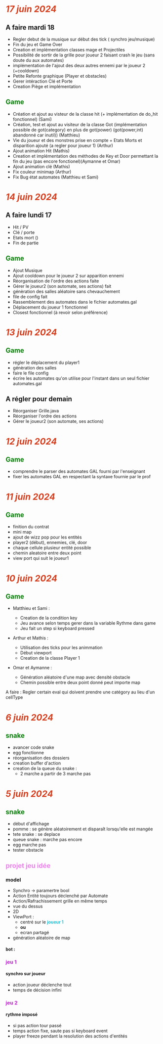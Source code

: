 # <span style="color: #d54020 ">***17 juin 2024***</span>

## A faire mardi 18
- Regler debut de la musique sur début des tick ( synchro jeu/musique)
- Fin du jeu et Game Over
- Creation et implémentation classes mage et Projectiles
- Possibilité de sortir de la grille pour joueur 2 faisant crash le jeu (sans doute du aux automates)
- implémentation de l'ajout des deux autres ennemi par le joueur 2 (+cooldown)
- Petite Refonte graphique (Player et obstacles)
- Gerer intéraction Clé et Porte
- Creation Piège et implémentation

## <span style="color:green">**Game**</span>
- Création et ajout au visteur de la classe hit (+ implémentation de do_hit fonctionnel) (Sami)
- Création, test et ajout au visiteur  de la classe Got (implémentation possible de  got(category) en plus de got(power) (got(power,int) abandonné car inutil)) (Matthieu)
- Vie du joueur et des monstres prise en compte + Etats Morts et disparition ajouté (a regler pour joueur 1) (Arthur)
- Ajout animation Hit (Mathis)
- Creation et implémentation des méthodes de Key et Door permettant la fin du jeu (pas encore fonctionel)(Aymanne et Omar)
- Ajout animation clé (Mathis)
- Fix couleur minimap (Arthur)
- Fix Bug état automates (Matthieu et Sami)

# <span style="color: #d54020 ">***14 juin 2024***</span>

## A faire lundi 17
- Hit / PV
- Clé / porte
- Etats mort ()
- Fin de partie

## <span style="color:green">**Game**</span>
- Ajout Musique
- Ajout cooldown pour le joueur 2 sur apparition ennemi
- Réorganisation de l'ordre des actions faite
- Gérer le joueur2 (son automate, ses actions) fait
- génèration des salles aléatoire sans chevauchement
- file de config fait
- Rassemblement  des automates dans le fichier automates.gal
- Déplacement du joueur 1 fonctionnel
- Closest fonctionnel (à revoir selon préférence)

# <span style="color: #d54020 ">***13 juin 2024***</span>

## <span style="color:green">**Game**</span>
- régler le déplacement du player1
- génèration des salles
- faire le file config
- écrire les automates qu'on utilise pour l'instant dans un seul fichier automates.gal
## A régler pour demain
- Réorganiser Grille.java
- Réorganiser l'ordre des actions
- Gérer le joueur2 (son automate, ses actions)

# <span style="color: #d54020 ">***12 juin 2024***</span>
## <span style="color:green">**Game**</span>
- comprendre le parser des automates GAL fourni par l'enseignant
- fixer les automates GAL en respectant la syntaxe fournie par le prof

# <span style="color: #d54020 ">***11 juin 2024***</span>
## <span style="color:green">**Game**</span>
- finition du contrat
- mini map
- ajout de wizz pop pour les entités
- player2 (début), ennemies, clé, door
- chaque cellule plusieur entité possible
- chemin aleatoire entre deux point
- view port qui suit le joueur1


# <span style="color: #d54020 ">***10 juin 2024***</span>
## <span style="color:green">**Game**</span>
- Matthieu et Sami : 
    - Creation de la condition key
    - Jeu avance selon temps gerer dans la variable Rythme dans game
    - Jeu fait un step si keyboard pressed

- Arthur et Mathis : 
    - Utilisation des ticks pour les animmation
    - Début viewport
    - Creation de la classe Player 1

- Omar et Aymanne :  
    - Génération aléatoire d'une map avec densité obstacle
    - Chemin possible entre deux point donné peut importe map

        
A faire :
    Regler certain eval qui doivent prendre une catégory au lieu d'un cellType

# <span style="color: #d54020 ">***6 juin 2024***</span>
## <span style="color:green">**snake**</span>
- avancer code snake
- egg fonctionne 
- réorganisation des dossiers
- creation buffer d'action
- creation de la queue du snake : 
    - 2 marche a partir de 3 marche pas


# <span style="color: #d54020 ">***5 juin 2024***</span>
## <span style="color:green">**snake**</span>

- début d'affichage 
- pomme : se génère aléatoirement et disparaît lorsqu'elle est mangée
- tete snake : se deplace
- queue snake : marche pas encore
- egg marche pas
- tester obstacle

## <span style="color:violet">**projet jeu idée**</span> 
### model
- Synchro -> paramertre bool
- Action Entité toujours déclenché par Automate
- Action/Rafrachissement grille en même temps
- vue du dessus
- 2D
- ViewPort : 
    - centré sur le <span style="color: #20bfd5 ">**joueur 1**</span>
    - **ou**
    - ecran partagé
- génération aléatoire de map
#### bot :

### <span style="color: #bf20d5 ">**jeu 1**</span>
#### synchro sur joueur
- action joueur déclenche tout
- temps de décision infini

### <span style="color:  #c520d5  ">**jeu 2**</span>
#### rythme imposé
- si pas action tour passé
- temps action fixe, saute pas si keyboard event
- player freeze pendant la resolution des actions d'entités

